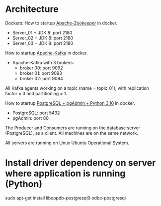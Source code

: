 # Architecture

Dockers:
How to startup [Apache-Zookeeper](https://github.com/daniellj/containers/tree/main/CoordinationDistributedEnvironments/ApacheZookeeper) in docker.
- Server_01 + JDK 8: port 2180
- Server_02 + JDK 8: port 2180
- Server_03 + JDK 8: port 2180

How to startup [Apache-Kafka](https://github.com/daniellj/containers/tree/main/messaging-layer/ApacheKafka) in docker.
- Apache-Kafka with 3 brokers:
    - broker 00: port 9092
    - broker 01: port 9093
    - broker 02: port 9094

All Kafka agents working on a topic (name = topic_01), with replication factor = 3 and partitioning = 1.

How to startup [PostgreSQL + pgAdmin + Python 3.10](https://github.com/daniellj/containers/tree/main/rdbm/PostgreSQL) in docker.
- PostgreSQL: port 5432
- pgAdmin: port 80

The Producer and Consumers are running on the database server (PostgreSQL), as a client. All machines are on the same network.

All servers are running on Linux Ubuntu Operational System.

# Install driver dependency on server where application is running (Python)
sudo apt-get install libcppdb-postgresql0 odbc-postgresql